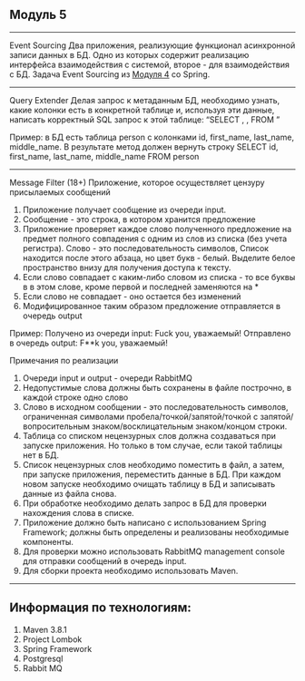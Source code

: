 Модуль 5
---
---
Event Sourcing
Два приложения, реализующие функционал асинхронной записи данных в БД.
Одно из которых содержит реализацию интерфейса взаимодействия с системой, второе - для взаимодействия с БД.
Задача Event Sourcing из [Модуля 4](module4.md) со Spring.

---
Query Extender
Делая запрос к метаданным БД, необходимо узнать, какие колонки есть в
конкретной таблице и, используя эти данные, написать корректный SQL запрос
к этой таблице: “SELECT <col1>, <col2>, <col3> FROM <tablename>”

Пример: в БД есть таблица person c колонками id, first_name, last_name, middle_name.
В результате метод должен вернуть строку
SELECT id, first_name, last_name, middle_name FROM person

---
Message Filter (18+)
Приложение, которое осуществляет цензуру присылаемых сообщений
1. Приложение получает сообщение из очереди input.
2. Сообщение - это строка, в котором хранится предложение
3. Приложение проверяет каждое слово полученного предложение на предмет
   полного совпадения с одним из слов из списка (без учета регистра). Слово - это
   последовательность символов, Список находится после этого абзаца, но цвет
   букв - белый. Выделите белое пространство внизу для получения доступа к
   тексту.
4. Если слово совпадает с каким-либо словом из списка - то все буквы в в этом
   слове, кроме первой и последней заменяются на *
5. Если слово не совпадает - оно остается без изменений
6. Модифицированное таким образом предложение отправляется в очередь output

Пример:
Получено из очереди input: Fuck you, уважаемый!
Отправлено в очередь output: F**k you, уважаемый!

Примечания по реализации
1. Очереди input и output - очереди RabbitMQ
2. Недопустимые слова должны быть сохранены в файле построчно, в каждой
   строке одно слово
3. Слово в исходном сообщении - это последовательность символов,
   ограниченная символами пробела/точкой/запятой/точкой с
   запятой/вопросительным знаком/восклицательным знаком/концом строки.
4. Таблица со списком нецензурных слов должна создаваться при запуске
   приложения. Но только в том случае, если такой таблицы нет в БД.
5. Список нецензурных слов необходимо поместить в файл, а затем, при запуске
   приложения, переместить данные в БД. При каждом новом запуске необходимо
   очищать таблицу в БД и записывать данные из файла снова.
6. При обработке необходимо делать запрос в БД для проверки нахождения слова
   в списке.
7. Приложение должно быть написано с использованием Spring Framework;
   должны быть определены и реализованы необходимые компоненты.
8. Для проверки можно использовать RabbitMQ management console для отправки
   сообщений в очередь input.
9. Для сборки проекта необходимо использовать Maven.

---
Информация по технологиям:
---
1. Maven 3.8.1
2. Project Lombok
3. Spring Framework
4. Postgresql
5. Rabbit MQ